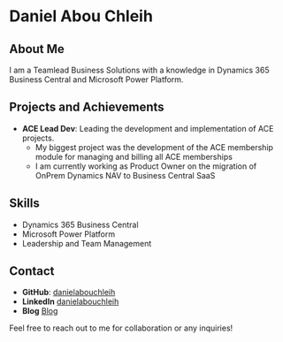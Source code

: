 # Daniel Abou Chleih

## About Me
I am a Teamlead Business Solutions with a knowledge in Dynamics 365 Business Central and Microsoft Power Platform. 

## Projects and Achievements
- **ACE Lead Dev**: Leading the development and implementation of ACE projects.
  - My biggest project was the development of the ACE membership module for managing and billing all ACE memberships
  - I am currently working as Product Owner on the migration of OnPrem Dynamics NAV to Business Central SaaS

## Skills
- Dynamics 365 Business Central
- Microsoft Power Platform
- Leadership and Team Management

## Contact
- **GitHub**: [danielabouchleih](https://github.com/danielabouchleih)
- **LinkedIn** [danielabouchleih](https://www.linkedin.com/in/danielabouchleih/)
- **Blog** [Blog](http://businesscentral365.dev/)

Feel free to reach out to me for collaboration or any inquiries!
